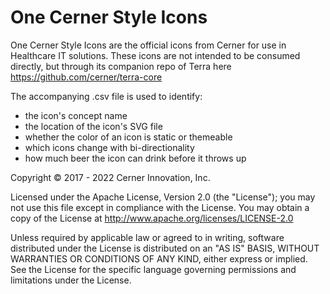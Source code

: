# One Cerner Style Icons
 One Cerner Style Icons are the official icons from Cerner for use in Healthcare IT solutions. These icons are not intended to be consumed directly, but through its companion repo of Terra here  https://github.com/cerner/terra-core

The accompanying .csv file is used to identify:

* the icon's concept name
* the location of the icon's SVG file
* whether the color of an icon is static or themeable
* which icons change with bi-directionality
* how much beer the icon can drink before it throws up

Copyright © 2017 - 2022 Cerner Innovation, Inc.

Licensed under the Apache License, Version 2.0 (the "License"); you may not use this file except in compliance with the License. You may obtain a copy of the License at http://www.apache.org/licenses/LICENSE-2.0

Unless required by applicable law or agreed to in writing, software distributed under the License is distributed on an "AS IS" BASIS, WITHOUT WARRANTIES OR CONDITIONS OF ANY KIND, either express or implied. See the License for the specific language governing permissions and limitations under the License.
